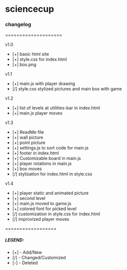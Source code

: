 # sciencecup

### changelog
====================

v1.0

- [+] basic html site
- [+] style.css for index.html
- [+] box.png

v1.1

- [+] main.js with player drawing
- [/] style.css stylized pictures and main box with game

v1.2

- [+] list of levels at utilities-bar in index.html
- [+] main.js player moves

v1.3

- [+] ReadMe file
- [+] wall picture
- [+] point picture
- [+] settings.js to sort code for main.js
- [+] footer in index.html
- [+] Customizable board in main.js
- [+] player rotations in main.js
- [+] box moves
- [/] stylization for index.html in style.css

v1.4

- [+] player static and animated picture
- [+] second level
- [+] main.js moved to game.js
- [+] colored font for picked level
- [/] customization in style.css for index.html
- [/] improvized player moves

==================
##### LEGEND:

- [+] - Add/New
- [/] - Changed/Customized
- [-] - Deleted